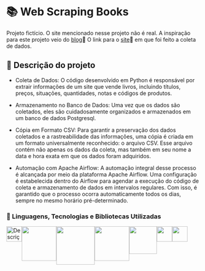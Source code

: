 # 📚 Web Scraping Books 

 Projeto fictício. O site mencionado nesse projeto não é real. A inspiração para este projeto veio do [blog](https://medium.com/@meigarom/o-projeto-de-data-engineering-para-o-seu-portf%C3%B3lio-c186c7191823)📝 
 O link para o [site](https://www.kaggle.com/datasets/harlfoxem/housesalesprediction?resource=download)🔎 em que foi feito a coleta de dados.

## 🚀 Descrição do projeto 
- Coleta de Dados:
O código desenvolvido em Python é responsável por extrair informações de um site que vende livros, incluindo títulos, preços, situações, quantidades, notas e códigos de produtos.

- Armazenamento no Banco de Dados:
Uma vez que os dados são coletados, eles são cuidadosamente organizados e armazenados em um banco de dados Postgresql.

- Cópia em Formato CSV:
Para garantir a preservação dos dados coletados e a rastreabilidade das informações, uma cópia é criada em um formato universalmente reconhecido: o arquivo CSV. Esse arquivo contém não apenas os dados da coleta, mas também em seu nome a data e hora exata em que os dados foram adquiridos.

- Automação com Apache Airflow:
A automação integral desse processo é alcançada por meio da plataforma Apache Airflow. Uma configuração é estabelecida dentro do Airflow para agendar a execução do código de coleta e armazenamento de dados em intervalos regulares. Com isso, é garantido que o processo ocorra automaticamente todos os dias, sempre no mesmo horário pré-determinado.

### 🔨 Linguagens, Tecnologias e Bibliotecas Utilizadas
  <div style="display: flex; flex-direction: row;">
  <img src="https://upload.wikimedia.org/wikipedia/commons/thumb/c/c3/Python-logo-notext.svg/1200px-Python-logo-notext.svg.png" alt="Descrição da Imagem" width="40">
  <img src="https://upload.wikimedia.org/wikipedia/commons/8/87/Sql_data_base_with_logo.png" width="90">
  <img src="https://upload.wikimedia.org/wikipedia/commons/thumb/e/ed/Pandas_logo.svg/2560px-Pandas_logo.svg.png" width="100">
  <img src="https://upload.wikimedia.org/wikipedia/commons/d/de/AirflowLogo.png" width="90">
  <img src="https://upload.wikimedia.org/wikipedia/commons/thumb/d/d0/Google_Colaboratory_SVG_Logo.svg/2560px-Google_Colaboratory_SVG_Logo.svg.png" width="72">
  <img src="https://upload.wikimedia.org/wikipedia/commons/thumb/9/9a/Visual_Studio_Code_1.35_icon.svg/2048px-Visual_Studio_Code_1.35_icon.svg.png" width="40">
  <img src="https://upload.wikimedia.org/wikipedia/commons/thumb/2/29/Postgresql_elephant.svg/993px-Postgresql_elephant.svg.png" width="40">
</div>
